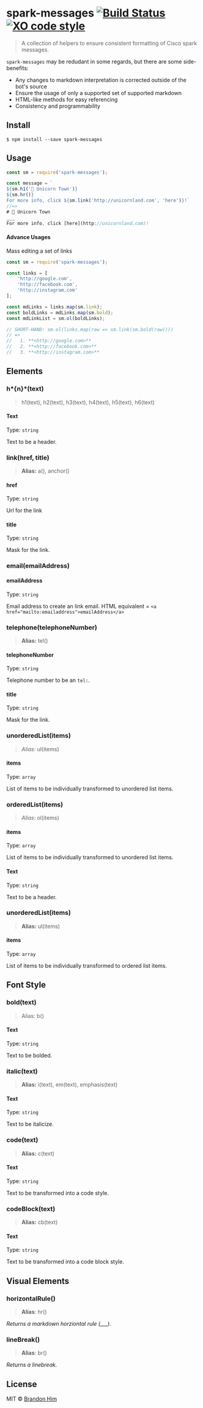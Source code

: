 # spark-messages [![Build Status](https://img.shields.io/travis/brh55/spark-messages.svg?style=flat-square)](https://travis-ci.org/brh55/spark-messages) [![XO code style](https://img.shields.io/badge/code_style-XO-5ed9c7.svg?style=flat-square)](https://github.com/sindresorhus/xo)

> A collection of helpers to ensure consistent formatting of Cisco spark messages.

`spark-messages` may be redudant in some regards, but there are some side-benefits:

- Any changes to markdown interpretation is corrected outside of the bot's source
- Ensure the usage of only a supported set of supported markdown
- HTML-like methods for easy referencing
- Consistency and programmability

## Install

```
$ npm install --save spark-messages
```


## Usage

```js
const sm = require('spark-messages');

const message = `
${sm.h1('🦄 Unicorn Town')}
${sm.hr()}
For more info, click ${sm.link('http://unicornland.com', 'here')}!`
//=>
# 🦄 Unicorn Town
___
For more info, click [here](http://unicornland.com)!

```

#### Advance Usages
Mass editing a set of links
```js
const sm = require('spark-messages');

const links = [
	'http://google.com',
	'http://facebook.com',
	'http://instagram.com'
];

const mdLinks = links.map(sm.link);
const boldLinks = mdLinks.map(sm.bold);
const mdLinkList = sm.ol(boldLinks);

// SHORT-HAND: sm.ol(links.map(raw => sm.link(sm.bold(raw))))
// =>
//   1. **<http://google.com>**
//   2. **<http://facebook.com>**
//   3. **<http://instagram.com>**
```
## Elements
### h*{n}*(text)
> h1(text), h2(text), h3(text), h4(text), h5(text), h6(text)

#### Text

Type: `string`

Text to be a header.

### link(href, title)
> **Alias:** a(), anchor()

#### href

Type: `string`

Url for the link

#### title

Type: `string`

Mask for the link.

### email(emailAddress)

#### emailAddress

Type: `string`

Email address to create an link email. HTML equivalent = `<a href="mailto:emailaddress">emailAddress</a>`

### telephone(telephoneNumber)
> **Alias:** tel()

#### telephoneNumber

Type: `string`

Telephone number to be an `tel:`.

#### title

Type: `string`

Mask for the link.

### unorderedList(items)
> *Alias:* ul(items)

#### items

Type: `array`

List of items to be individually transformed to unordered list items.

### orderedList(items)
> *Alias:* ol(items)

#### items

Type: `array`

List of items to be individually transformed to unordered list items.

#### Text

Type: `string`

Text to be a header.


### unorderedList(items)
> **Alias:** ul(items)

#### items

Type: `array`

List of items to be individually transformed to ordered list items.

## Font Style

### bold(text)
> Alias: b()

#### Text

Type: `string`

Text to be bolded.

### italic(text)
> **Alias:**  i(text),  em(text),  emphasis(text)

#### Text

Type: `string`

Text to be italicize.

### code(text)
> **Alias:** c(text)

#### Text

Type: `string`

Text to be transformed into a code style.

### codeBlock(text)
> **Alias:** cb(text)

#### Text

Type: `string`

Text to be transformed into a code block style.

## Visual Elements
### horizontalRule()
> **Alias**:  hr()

*Returns a markdown horziontal rule (___).*

### lineBreak()
> **Alias**:  br()

*Returns a linebreak.*

## License

MIT © [Brandon Him](https://github.com/brh55)
